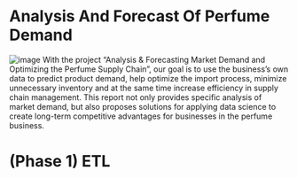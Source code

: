 # Analysis And Forecast Of Perfume Demand
![image](https://github.com/user-attachments/assets/e787baff-3e54-41fa-8cde-591ced0501ad)
With the project “Analysis & Forecasting Market Demand and Optimizing the Perfume Supply Chain”, our goal is to use the business’s own data to
predict product demand, help optimize the import process, minimize unnecessary inventory
and at the same time increase efficiency in supply chain management.
This report not only provides specific analysis of market demand, but also
proposes solutions for applying data science to create long-term competitive advantages for businesses in the perfume business.
# (Phase 1) ETL 

